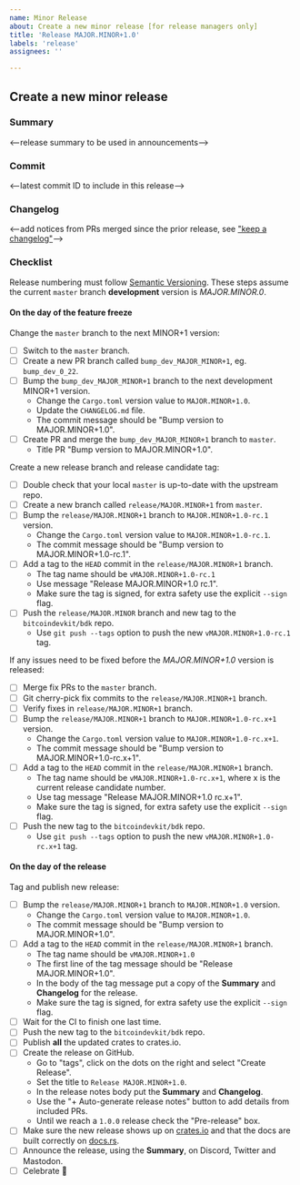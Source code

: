 ```yaml
---
name: Minor Release
about: Create a new minor release [for release managers only]
title: 'Release MAJOR.MINOR+1.0'
labels: 'release'
assignees: ''

---
```


## Create a new minor release

### Summary

<--release summary to be used in announcements-->

### Commit

<--latest commit ID to include in this release-->

### Changelog

<--add notices from PRs merged since the prior release, see ["keep a changelog"]-->

### Checklist

Release numbering must follow [Semantic Versioning]. These steps assume the current `master`
branch **development** version is *MAJOR.MINOR.0*.

#### On the day of the feature freeze

Change the `master` branch to the next MINOR+1 version:

- [ ] Switch to the `master` branch.
- [ ] Create a new PR branch called `bump_dev_MAJOR_MINOR+1`, eg. `bump_dev_0_22`.
- [ ] Bump the `bump_dev_MAJOR_MINOR+1` branch to the next development MINOR+1 version.
  - Change the `Cargo.toml` version value to `MAJOR.MINOR+1.0`.
  - Update the `CHANGELOG.md` file.
  - The commit message should be "Bump version to MAJOR.MINOR+1.0".
- [ ] Create PR and merge the `bump_dev_MAJOR_MINOR+1` branch to `master`.
  - Title PR "Bump version to MAJOR.MINOR+1.0".

Create a new release branch and release candidate tag:

- [ ] Double check that your local `master` is up-to-date with the upstream repo.
- [ ] Create a new branch called `release/MAJOR.MINOR+1` from `master`.
- [ ] Bump the `release/MAJOR.MINOR+1` branch to `MAJOR.MINOR+1.0-rc.1` version.
  - Change the `Cargo.toml` version value to `MAJOR.MINOR+1.0-rc.1`.
  - The commit message should be "Bump version to MAJOR.MINOR+1.0-rc.1".
- [ ] Add a tag to the `HEAD` commit in the `release/MAJOR.MINOR+1` branch.
  - The tag name should be `vMAJOR.MINOR+1.0-rc.1`
  - Use message "Release MAJOR.MINOR+1.0 rc.1".
  - Make sure the tag is signed, for extra safety use the explicit `--sign` flag.
- [ ] Push the `release/MAJOR.MINOR` branch and new tag to the `bitcoindevkit/bdk` repo.
  - Use `git push --tags` option to push the new `vMAJOR.MINOR+1.0-rc.1` tag.

If any issues need to be fixed before the *MAJOR.MINOR+1.0* version is released:

- [ ] Merge fix PRs to the `master` branch.
- [ ] Git cherry-pick fix commits to the `release/MAJOR.MINOR+1` branch.
- [ ] Verify fixes in `release/MAJOR.MINOR+1` branch.
- [ ] Bump the `release/MAJOR.MINOR+1` branch to `MAJOR.MINOR+1.0-rc.x+1` version.
  - Change the `Cargo.toml` version value to `MAJOR.MINOR+1.0-rc.x+1`.
  - The commit message should be "Bump version to MAJOR.MINOR+1.0-rc.x+1".
- [ ] Add a tag to the `HEAD` commit in the `release/MAJOR.MINOR+1` branch.
  - The tag name should be `vMAJOR.MINOR+1.0-rc.x+1`, where x is the current release candidate number.
  - Use tag message "Release MAJOR.MINOR+1.0 rc.x+1".
  - Make sure the tag is signed, for extra safety use the explicit `--sign` flag.
- [ ] Push the new tag to the `bitcoindevkit/bdk` repo.
  - Use `git push --tags` option to push the new `vMAJOR.MINOR+1.0-rc.x+1` tag.

#### On the day of the release

Tag and publish new release:

- [ ] Bump the `release/MAJOR.MINOR+1` branch to `MAJOR.MINOR+1.0` version.
  - Change the `Cargo.toml` version value to `MAJOR.MINOR+1.0`.
  - The commit message should be "Bump version to MAJOR.MINOR+1.0".
- [ ] Add a tag to the `HEAD` commit in the `release/MAJOR.MINOR+1` branch.
  - The tag name should be `vMAJOR.MINOR+1.0`
  - The first line of the tag message should be "Release MAJOR.MINOR+1.0".
  - In the body of the tag message put a copy of the **Summary** and **Changelog** for the release.
  - Make sure the tag is signed, for extra safety use the explicit `--sign` flag.
- [ ] Wait for the CI to finish one last time.
- [ ] Push the new tag to the `bitcoindevkit/bdk` repo.
- [ ] Publish **all** the updated crates to crates.io.
- [ ] Create the release on GitHub.
  - Go to "tags", click on the dots on the right and select "Create Release".
  - Set the title to `Release MAJOR.MINOR+1.0`.
  - In the release notes body put the **Summary** and **Changelog**.
  - Use the "+ Auto-generate release notes" button to add details from included PRs.
  - Until we reach a `1.0.0` release check the "Pre-release" box.
- [ ] Make sure the new release shows up on [crates.io] and that the docs are built correctly on [docs.rs].
- [ ] Announce the release, using the **Summary**, on Discord, Twitter and Mastodon.
- [ ] Celebrate 🎉

[Semantic Versioning]: https://semver.org/
[crates.io]: https://crates.io/crates/bdk
[docs.rs]: https://docs.rs/bdk/latest/bdk
["keep a changelog"]: https://keepachangelog.com/en/1.0.0/
